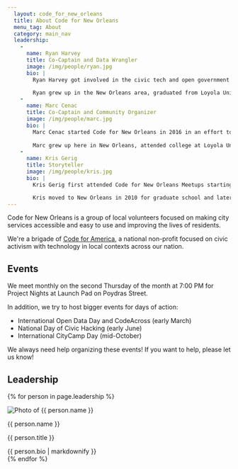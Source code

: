 ```yaml
---
  layout: code_for_new_orleans
  title: About Code for New Orleans
  menu_tag: About
  category: main_nav
  leadership:
    -
      name: Ryan Harvey
      title: Co-Captain and Data Wrangler
      image: /img/people/ryan.jpg
      bio: |
        Ryan Harvey got involved in the civic tech and open government movements from their start, helping to start the Open Government and Open Data programs at Social Security Administration between 2009 and 2012, and helping to coordinate Data.gov submissions for the White House Office of Management and Budget while working in Budget Systems from 2012 through 2016. While living in the DC area, Ryan was an active participant in the civic tech community, including the Data Community DC and Code for DC.

        Ryan grew up in the New Orleans area, graduated from Loyola University in uptown, and works remotely as a data engineer for TED Conferences. He also serves as an adjunct lecturer in computer science at Loyola. Ryan lives in a multi-generational home in Mandeville, and has two amazing kids.
    -
      name: Marc Cenac
      title: Co-Captain and Community Organizer
      image: /img/people/marc.jpg
      bio: |
        Marc Cenac started Code for New Orleans in 2016 in an effort to be more involved in creating the life he wanted in New Orleans. Since then, he's taken part in numerous projects to improve the city.
        
        Marc grew up here in New Orleans, attended college at Loyola University in uptown, and works remotely from New Orleans as a software engineer for Boundless Spatial. Marc participated in the Civic Leadership Academy program run by the City of New Orleans in 2017.
    -
      name: Kris Gerig
      title: Storyteller
      image: /img/people/kris.jpg
      bio: |
        Kris Gerig first attended Code for New Orleans Meetups starting in late 2016 with an interest in geospatial analysis and mapping data for New Orelans neighborhoods. He spent over five years working as a data analyst for a Public Health nonprofit organization, and started working as a crime data analyst for the New Orleans Police Department in early 2018.

        Kris moved to New Orleans in 2010 for graduate school and later found a job and much later found a wife, who is a native of NOLA, so he's probably never leaving.
---
```

Code for New Orleans is a group of local volunteers focused on making city services accessible and easy to use and improving the lives of residents.

We're a brigade of [Code for America](https://www.codeforamerica.org/), a national non-profit focused on civic activism with technology in local contexts across our nation.

## Events
We meet monthly on the second Thursday of the month at 7:00 PM for Project Nights at Launch Pad on Poydras Street.

In addition, we try to host bigger events for days of action:

* International Open Data Day and CodeAcross (early March)
* National Day of Civic Hacking (early June)
* International CityCamp Day (mid-October)

We always need help organizing these events! If you want to help, please let us know!

## Leadership

{% for person in page.leadership %}
<div class="person">
  <div class="person-photo">
    <img src="{{ person.image }}" alt="Photo of {{ person.name }}" title="Photo of {{ person.name }}"/>
  </div>
  <div class="person-details">
    <p class="person-name">{{ person.name }}</p>
    <p class="person-title">{{ person.title }}</p>
    {{ person.bio | markdownify }}
  </div>
</div>
{% endfor %}
